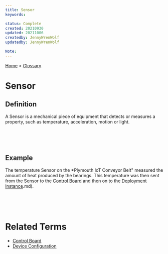 ```yaml
---
title: Sensor
keywords: 

status: Complete
created: 20210930
updated: 20211006
createdby: JennyWrenWolf
updatedby: JennyWrenWolf

Note:
---
```

[Home](../Index.md) > [Glossary](./Index.md)

# Sensor
## Definition
A Sensor is a mechanical piece of equipment that detects or measures a property, such as temperature, acceleration, motion or light.

<br>
<br>
<br>

## Example
The temperature Sensor on the *Plymouth IoT Conveyor Belt" measured the amount of heat produced by the bearings.  This temperature was then sent from the Sensor to the [Control Board](./ControlBoard.md) and then on to the [Deployment Instance](./DeploymentInstance).md).

<br>
<br>
<br>

# Related Terms
- [Control Board](./ControlBoard.md)
- [Device Configuration](./DeviceConfiguration.md)